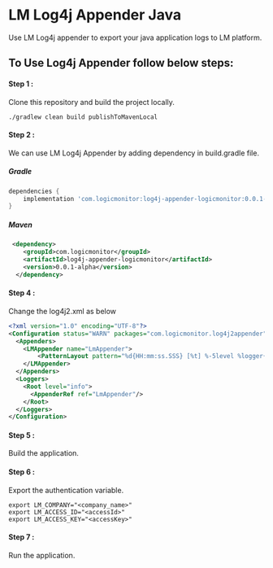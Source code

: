 # **LM Log4j Appender Java**
Use LM Log4j appender to export your java application logs to LM platform.


## To Use Log4j Appender follow below steps:

#### Step 1 :
Clone this repository and build the project locally.
```
./gradlew clean build publishToMavenLocal
```

#### Step 2 :
We can use LM Log4j Appender by adding dependency in build.gradle file.
##### Gradle
```groovy
dependencies {
    implementation 'com.logicmonitor:log4j-appender-logicmonitor:0.0.1-alpha'
}
```
##### Maven
```xml
 <dependency>
    <groupId>com.logicmonitor</groupId>
    <artifactId>log4j-appender-logicmonitor</artifactId>
    <version>0.0.1-alpha</version>
  </dependency>
 ```       
#### Step 4 :
Change the log4j2.xml as below
```xml
<?xml version="1.0" encoding="UTF-8"?>
<Configuration status="WARN" packages="com.logicmonitor.log4j2appender">
  <Appenders>
    <LMAppender name="LmAppender">
        <PatternLayout pattern="%d{HH:mm:ss.SSS} [%t] %-5level %logger{36} - %msg%n" />
    </LMAppender>
  </Appenders>
  <Loggers>
    <Root level="info">
      <AppenderRef ref="LmAppender"/>
    </Root>
  </Loggers>
</Configuration>
```

#### Step 5 :
Build the application.

#### Step 6 :
Export the authentication variable.
```
export LM_COMPANY="<company_name>"
export LM_ACCESS_ID="<accessId>"
export LM_ACCESS_KEY="<accessKey>"
```

#### Step 7 :
Run the application.
